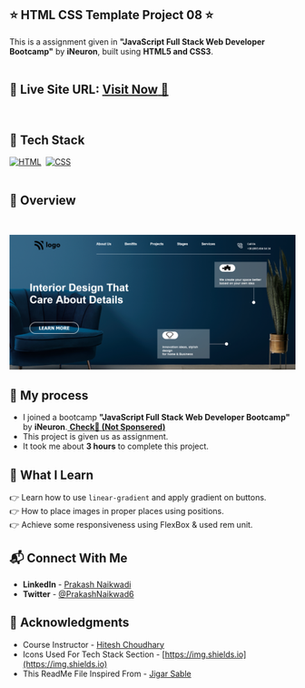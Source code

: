## ⭐ HTML CSS Template Project 08 ⭐

This is a assignment given in **"JavaScript Full Stack Web Developer Bootcamp"** by **iNeuron**, built using **HTML5 and CSS3**.
<br>
<br>

## 📌 **Live Site URL:** <a href="https://prakash-naikwadi.github.io/html-css-live-class-project-08/">**Visit Now** 🚀</a>

<br>

## 📌 Tech Stack

[![HTML](https://img.shields.io/badge/html5%20-%23E34F26.svg?&style=for-the-badge&logo=html5&logoColor=white)](https://github.com/prakash-naikwadi)&nbsp;
[![CSS](https://img.shields.io/badge/css3%20-%231572B6.svg?&style=for-the-badge&logo=css3&logoColor=white)](https://github.com/prakash-naikwadi)&nbsp;
<br>
<br>

## 📌 Overview

<br>

![Screenshot](./images/screenshot.png?raw=true "Template Screenshot")

## 📌 My process

- I joined a bootcamp **"JavaScript Full Stack Web Developer Bootcamp"** by **iNeuron**.<a href="https://ineuron.ai/"> **Check🚀 (Not Sponsered)**</a>
- This project is given us as assignment.
- It took me about **3 hours** to complete this project.

## 📌 What I Learn

👉 Learn how to use `linear-gradient` and apply gradient on buttons.  
👉 How to place images in proper places using positions.  
👉 Achieve some responsiveness using FlexBox & used rem unit.

## 📬 Connect With Me

- **LinkedIn** - [Prakash Naikwadi](https://www.linkedin.com/in/prakash-naikwadi/)
- **Twitter** - [@PrakashNaikwad6](https://www.twitter.com/PrakashNaikwad6)

## 📌 Acknowledgments

- Course Instructor - [Hitesh Choudhary](https://github.com/hiteshchoudhary)
- Icons Used For Tech Stack Section - [https://img.shields.io](https://img.shields.io)
- This ReadMe File Inspired From - [Jigar Sable](https://github.com/jigar-sable)
